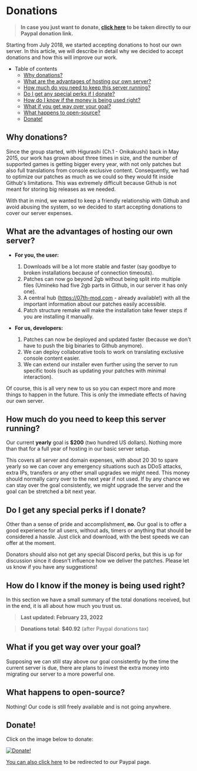 # Donations

> **In case you just want to donate, [click here](https://www.paypal.com/donate?hosted_button_id=C978TUSYHZU2Q) to be taken directly to our Paypal donation link.**

Starting from July 2018, we started accepting donations to host our own server. In this article, we will describe in detail why we decided to accept donations and how this will improve our work.

- Table of contents
    - [Why donations?](#why-donations)
    - [What are the advantages of hosting our own server?](#what-are-the-advantages-of-hosting-our-own-server)
    - [How much do you need to keep this server running?](#how-much-do-you-need-to-keep-this-server-running)
    - [Do I get any special perks if I donate?](#do-i-get-any-special-perks-if-i-donate)
    - [How do I know if the money is being used right?](#how-do-i-know-if-the-money-is-being-used-right)
    - [What if you get way over your goal?](#what-if-you-get-way-over-your-goal)
    - [What happens to open-source?](#what-happens-to-open-source)
    - [Donate!](#donate)

## Why donations?

Since the group started, with Higurashi (Ch.1 - Onikakushi) back in May 2015, our work has grown about three times in size, and the number of supported games is getting bigger every year, with not only patches but also full translations from console exclusive content. Consequently, we had to optimize our patches as much as we could so they would fit inside Github's limitations. This was extremely difficult because Github is not meant for storing big releases as we needed.

With that in mind, we wanted to keep a friendly relationship with Github and avoid abusing the system, so we decided to start accepting donations to cover our server expenses.

## What are the advantages of hosting our own server?

* **For you, the user:**
    1. Downloads will be a lot more stable and faster (say goodbye to broken installations because of connection timeouts).
    2. Patches can now go beyond 2gb without being split into multiple files (Umineko had five 2gb parts in Github, in our server it has only one).
    3. A central hub (https://07th-mod.com - already available!) with all the important information about our patches easily accessible.
    4. Patch structure remake will make the installation take fewer steps if you are installing it manually.

* **For us, developers:**
    1. Patches can now be deployed and updated faster (because we don't have to push the big binaries to Github anymore).
    2. We can deploy collaborative tools to work on translating exclusive console content easier.
    3. We can extend our installer even further using the server to run specific tools (such as updating your patches with minimal interaction).

Of course, this is all very new to us so you can expect more and more things to happen in the future. This is only the immediate effects of having our own server.

## How much do you need to keep this server running?

Our current **yearly** goal is **$200** (two hundred US dollars). Nothing more than that for a full year of hosting in our basic server setup.

This covers all server and domain expenses, with about $20~$30 to spare yearly so we can cover any emergency situations such as DDoS attacks, extra IPs, transfers or any other small upgrades we might need. This money should normally carry over to the next year if not used. If by any chance we can stay over the goal consistently, we might upgrade the server and the goal can be stretched a bit next year.

## Do I get any special perks if I donate?

Other than a sense of pride and accomplishment, **no**. Our goal is to offer a good experience for all users, without ads, timers or anything that should be considered a hassle. Just click and download, with the best speeds we can offer at the moment.

Donators should also not get any special Discord perks, but this is up for discussion since it doesn't influence how we deliver the patches. Please let us know if you have any suggestions!

## How do I know if the money is being used right?

In this section we have a small summary of the total donations received, but in the end, it is all about how much you trust us.

> **Last updated: February 23, 2022**

> **Donations total**: **$40.92** (after Paypal donations tax) <br>

## What if you get way over your goal?

Supposing we can still stay above our goal consistently by the time the current server is due, there are plans to invest the extra money into migrating our server to a more powerful one.

## What happens to open-source?

Nothing! Our code is still freely available and is not going anywhere.

## Donate!

Click on the image below to donate:

[![Donate!](https://user-images.githubusercontent.com/4702556/42401332-8e49fd8c-814b-11e8-9a83-b52285cf1051.png
)](https://www.paypal.com/donate?hosted_button_id=C978TUSYHZU2Q)

[You can also click here](https://www.paypal.com/donate?hosted_button_id=C978TUSYHZU2Q) to be redirected to our Paypal page.
